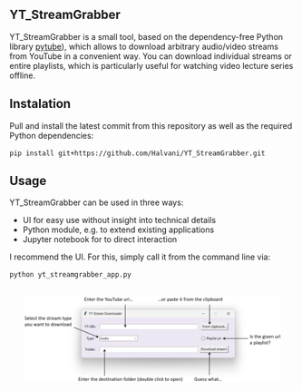 ## YT_StreamGrabber
YT_StreamGrabber is a small tool, based on the dependency-free Python library <a href="https://github.com/pytube/pytube">pytube</a>), which allows to download arbitrary audio/video streams from YouTube in a convenient way. You can download individual streams or entire playlists, which is particularly useful for watching video lecture series offline.

## Instalation
Pull and install the latest commit from this repository as well as the required Python dependencies:
```
pip install git+https://github.com/Halvani/YT_StreamGrabber.git
```

## Usage
YT_StreamGrabber can be used in three ways:

- UI for easy use without insight into technical details 
- Python module, e.g. to extend existing applications 
- Jupyter notebook for to direct interaction 

I recommend the UI. For this, simply call it from the command line via: 
```
python yt_streamgrabber_app.py
```
<br>
<center>
    <div><img src="https://raw.githubusercontent.com/Halvani/YT_StreamGrabber/main/assets/images/UI.jpg" alt="YT_StreamGrabber UI" width=90% height=90% class="center"></div>
</center>
<br>



